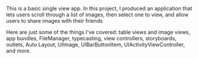 This is a basic single view app.
In this project, I produced an application that lets users scroll through a list of images, then select one to view, and allow users to share images with their friends

Here are just some of the things I've covered: table views and image views, app bundles, FileManager, typecasting, view controllers, storyboards, outlets, Auto Layout, UIImage, UIBarButtonItem, UIActivityViewController, and more.

